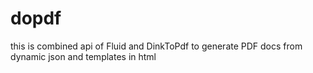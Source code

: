 # dopdf
this is combined api of Fluid and DinkToPdf to generate PDF docs from dynamic json and templates in html
